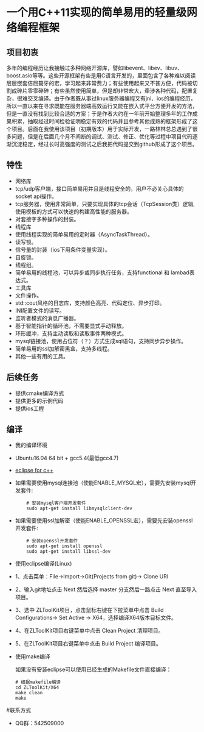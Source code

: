 # 一个用C++11实现的简单易用的轻量级网络编程框架
## 项目初衷
多年的编程经历让我接触过多种网络开源库，譬如libevent、libev、libuv、boost.asio等等。这些开源框架有些是用C语言开发的，里面包含了各种难以阅读层层嵌套佶屈聱牙的宏，学习起来非常费力；有些使用起来又不甚方便，代码被切割成碎片零零碎碎；有些虽然使用简单，但是却非常宏大，牵涉各种代码，配置复杂，很难交叉编译。由于作者既从事过linux服务器编程又有jni、ios的编程经历，所以一直以来在寻求既能在服务器端高效运行又能在嵌入式平台方便开发的方法，但是一直没有找到比较合适的方案；于是作者大约在一年前开始整理多年的工作成果积累，抽取经过时间检验证明稳定有效的代码并且参考其他成熟的框架形成了这个项目。后面在我使用该项目（初期版本）用于实际开发，一路林林总总遇到了很多问题，但是在后面几个月不间断的调试、测试、修正、优化等过程中项目代码逐渐沉淀稳定，经过长时高强度的测试之后我把代码提交到github形成了这个项目。

## 特性
- 网络库
 - tcp/udp客户端，接口简单易用并且是线程安全的，用户不必关心具体的socket api操作。
 - tcp服务器，使用非常简单，只要实现具体的tcp会话（TcpSession类）逻辑,使用模板的方式可以快速的构建高性能的服务器。
 - 对套接字多种操作的封装。
- 线程库
 - 使用线程实现的简单易用的定时器（AsyncTaskThread）。
 - 读写锁。
 - 信号量的封装（ios下用条件变量实现）。
 - 自旋锁。
 - 线程组。
 - 简单易用的线程池，可以异步或同步执行任务，支持functional 和 lambad表达式。
- 工具库
 - 文件操作。
 - std::cout风格的日志库，支持颜色高亮、代码定位、异步打印。
 - INI配置文件的读写。
 - 监听者模式的消息广播器。
 - 基于智能指针的循环池，不需要显式手动释放。
 - 环形缓冲，支持主动读取和读取事件两种模式。
 - mysql链接池，使用占位符（？）方式生成sql语句，支持同步异步操作。
 - 简单易用的ssl加解密黑盒，支持多线程。
 - 其他一些有用的工具。
 
## 后续任务
- 提供cmake编译方式
- 提供更多的示例代码
- 提供ios工程

## 编译
- 我的编译环境
 - Ubuntu16.04 64 bit + gcc5.4(最低gcc4.7)
 - [eclipse for c++](https://www.eclipse.org/downloads/download.php?file=/oomph/epp/neon/R3/eclipse-inst-mac64.tar.gz)
 - 如果需要使用mysql连接池（使能ENABLE_MYSQL宏），需要先安装mysql开发套件:

    ```
        # 安装mysql客户端开发套件
        sudo apt-get install libmysqlclient-dev
    ```

 - 如果需要使用ssl加解密（使能ENABLE_OPENSSL宏），需要先安装openssl开发套件:

    ```
        # 安装openssl开发套件
        sudo apt-get install openssl
        sudo apt-get install libssl-dev
    ```

- 使用eclipse编译(Linux)
 - 1、点击菜单：File->Import->Git(Projects from git)-> Clone URI 
 - 2、输入git地址点击 Next 然后选择 master 分支然后一路点击 Next 直至导入项目。
 - 3、选中 ZLToolKit项目，点击鼠标右键在下拉菜单中点击 Build Configurations-> Set Active -> X64，选择编译X64版本目标文件。
 - 4、在ZLToolKit项目右键菜单中点击 Clean Project 清理项目。
 - 5、在ZLToolKit项目右键菜单中点击 Build Project 编译项目。
 
- 使用make编译

    如果没有安装eclipse可以使用已经生成的Makefile文件直接编译：

    ```
    # 根据makefile编译
    cd ZLToolKit/X64
    make clean
    make
    ```

#联系方式
- QQ群：542509000
